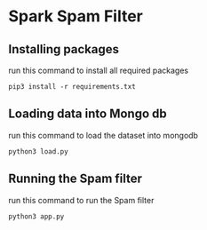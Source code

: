 # Spark Spam Filter


## Installing packages

run this command to install all required packages
```
pip3 install -r requirements.txt
```

## Loading data into Mongo db
run this command to load the dataset into mongodb
```
python3 load.py
```

## Running the Spam filter
run this command to run the Spam filter
```
python3 app.py
```